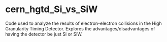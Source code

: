 # cern_hgtd_Si_vs_SiW
Code used to analyze the results of electron-electron collisions in the High Granularity Timing Detector. Explores the advantages/disadvantages of having the detector be just Si or SiW.
